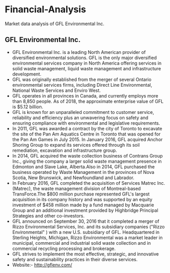 # Financial-Analysis
Market data analysis of GFL Environmental Inc.
## GFL Environmental Inc.
* GFL Environmental Inc. is a leading North American provider of diversified environmental solutions. GFL is the only major diversified environmental services company in North America offering services in solid waste management, liquid waste management and infrastructure development.
* GFL was originally established from the merger of several Ontario environmental services firms, including Direct Line Environmental, National Waste Services and Enviro West.
* GFL operates in all provinces in Canada, and currently employs more than 8,850 people. As of 2018, the approximate enterprise value of GFL is $5.12 billion.
* GFL is known for an unparalleled commitment to customer service, reliability and efficiency plus an unwavering focus on safety and ensuring compliance with environmental and legislative requirements. 
*  In 2011, GFL was awarded a contract by the city of Toronto to excavate the site of the Pan Am Aquatics Centre in Toronto that was opened for the Pan Am Games in July 2015. In January 2016, GFL acquired Anchor Shoring Group to expand its services offered through its soil remediation, excavation and infrastructure group.
*  In 2014, GFL acquired the waste collection business of Contrans Group Inc., giving the company a larger solid waste management presence in Edmonton and Slave Lake, Alberta.Also in 2014, GFL purchased the business operated by Waste Management in the provinces of Nova Scotia, New Brunswick, and Newfoundland and Labrador.
*  In February 2016, GFL completed the acquisition of Services Matrec Inc. (Matrec), the waste management division of Montreal-based TransForce.The $800 million purchase represented GFL's largest acquisition in its company history and was supported by an equity investment of $458 million made by a fund managed by Macquarie Group and an additional investment provided by Highbridge Principal Strategies and other co-investors.
*  GFL announced on September 30, 2016 that it completed a merger of Rizzo Environmental Services, Inc. and its subsidiary companies ("Rizzo Environmental" ) with a new U.S. subsidiary of GFL. Headquartered in Sterling Heights, Michigan, Rizzo Environmental was a market leader in municipal, commercial and industrial solid waste collection and in commercial recycling processing and brokerage.
* GFL strives to implement the most effective, strategic, and innovative safety and sustainability practices in their diverse services.
* Website:- http://gflenv.com/
